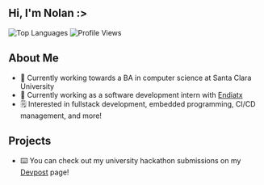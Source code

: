 ## Hi, I'm Nolan :>

![Top Languages](https://github-readme-stats.vercel.app/api/top-langs/?username=N-Fal&layout=compact&theme=default)
![Profile Views](https://komarev.com/ghpvc/?username=N-Fal&color=blue)

## About Me

- 🐴 Currently working towards a BA in computer science at Santa Clara University
- 💊 Currently working as a software development intern with [Endiatx](https://endiatx.com/)
- 🗒️ Interested in fullstack development, embedded programming, CI/CD management, and more!

## Projects

- ⌨️ You can check out my university hackathon submissions on my [Devpost](https://devpost.com/nfallin) page!
